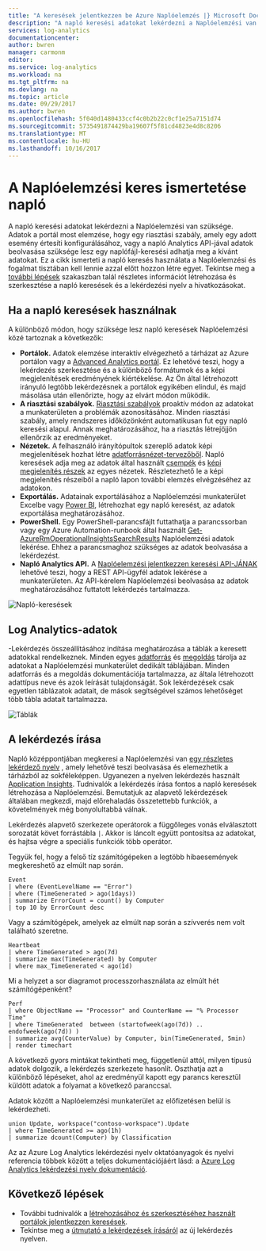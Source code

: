 ```yaml
---
title: "A keresések jelentkezzen be Azure Naplóelemzés |} Microsoft Docs"
description: "A napló keresési adatokat lekérdezni a Naplóelemzési van szüksége.  Ez a cikk ismerteti a keresések Naplóelemzési használt új naplófájl és alapfogalmakat, amelyeket meg kell ismernie előtt hozzon létre egyet."
services: log-analytics
documentationcenter: 
author: bwren
manager: carmonm
editor: 
ms.service: log-analytics
ms.workload: na
ms.tgt_pltfrm: na
ms.devlang: na
ms.topic: article
ms.date: 09/29/2017
ms.author: bwren
ms.openlocfilehash: 5f040d1480433ccf4c0b2b22c0cf1e25a7151d74
ms.sourcegitcommit: 5735491874429ba19607f5f81cd4823e4d8c8206
ms.translationtype: MT
ms.contentlocale: hu-HU
ms.lasthandoff: 10/16/2017
---
```

# <a name="understanding-log-searches-in-log-analytics"></a>A Naplóelemzési keres ismertetése napló

A napló keresési adatokat lekérdezni a Naplóelemzési van szüksége.  Adatok a portál most elemzése, hogy egy riasztási szabály, amely egy adott esemény értesíti konfigurálásához, vagy a napló Analytics API-jával adatok beolvasása szüksége lesz egy naplófájl-keresési adhatja meg a kívánt adatokat.  Ez a cikk ismerteti a napló keresés használata a Naplóelemzési és fogalmat tisztában kell lennie azzal előtt hozzon létre egyet. Tekintse meg a [további lépések](#next-steps) szakaszban talál részletes információt létrehozása és szerkesztése a napló keresések és a lekérdezési nyelv a hivatkozásokat.

## <a name="where-log-searches-are-used"></a>Ha a napló keresések használnak

A különböző módon, hogy szüksége lesz napló keresések Naplóelemzési közé tartoznak a következők:

- **Portálok.** Adatok elemzése interaktív elvégezhető a tárházat az Azure portálon vagy a [Advanced Analytics portál](https://go.microsoft.com/fwlink/?linkid=856587).  Ez lehetővé teszi, hogy a lekérdezés szerkesztése és a különböző formátumok és a képi megjelenítések eredményének kiértékelése.  Az Ön által létrehozott irányuló legtöbb lekérdezésnek a portálok egyikében elindul, és majd másolása után ellenőrizte, hogy az elvárt módon működik.
- **A riasztási szabályok.** [Riasztási szabályok](log-analytics-alerts.md) proaktív módon az adatokat a munkaterületen a problémák azonosításához.  Minden riasztási szabály, amely rendszeres időközönként automatikusan fut egy napló keresési alapul.  Annak meghatározásához, ha a riasztás létrejöjjön ellenőrzik az eredményeket.
- **Nézetek.**  A felhasználó irányítópultok szereplő adatok képi megjelenítések hozhat létre [adatforrásnézet-tervezőből](log-analytics-view-designer.md).  Napló keresések adja meg az adatok által használt [csempék](log-analytics-view-designer-tiles.md) és [képi megjelenítés részek](log-analytics-view-designer-parts.md) az egyes nézetek.  Részletezhető le a képi megjelenítés részeiből a napló lapon további elemzés elvégzéséhez az adatokon.
- **Exportálás.**  Adatainak exportálásához a Naplóelemzési munkaterület Excelbe vagy [Power BI](log-analytics-powerbi.md), létrehozhat egy napló keresést, az adatok exportálása meghatározásához.
- **PowerShell.** Egy PowerShell-parancsfájlt futtathatja a parancssorban vagy egy Azure Automation-runbook által használt [Get-AzureRmOperationalInsightsSearchResults](https://docs.microsoft.com/powershell/module/azurerm.operationalinsights/get-azurermoperationalinsightssearchresults?view=azurermps-4.0.0) Naplóelemzési adatok lekérése.  Ehhez a parancsmaghoz szükséges az adatok beolvasása a lekérdezést.
- **Napló Analytics API.**  A [Naplóelemzési jelentkezzen keresési API-JÁNAK](log-analytics-log-search-api.md) lehetővé teszi, hogy a REST API-ügyfél adatok lekérése a munkaterületen.  Az API-kérelem Naplóelemzési beolvasása az adatok meghatározásához futtatott lekérdezés tartalmazza.

![Napló-keresések](media/log-analytics-log-search-new/log-search-overview.png)

## <a name="how-log-analytics-data-is-organized"></a>Log Analytics-adatok
-Lekérdezés összeállításához indítása meghatározása a táblák a keresett adatokkal rendelkeznek. Minden egyes [adatforrás](log-analytics-data-sources.md) és [megoldás](../operations-management-suite/operations-management-suite-solutions.md) tárolja az adatokat a Naplóelemzési munkaterület dedikált táblájában.  Minden adatforrás és a megoldás dokumentációja tartalmazza, az általa létrehozott adattípus neve és azok leírását tulajdonságát.  Sok lekérdezések csak egyetlen táblázatok adatait, de mások segítségével számos lehetőséget több tábla adatait tartalmazza.

![Táblák](media/log-analytics-log-search-new/queries-tables.png)


## <a name="writing-a-query"></a>A lekérdezés írása
Napló középpontjában megkeresi a Naplóelemzési van [egy részletes lekérdező nyelv](https://docs.loganalytics.io/) , amely lehetővé teszi beolvasása és elemezhetik a tárházból az sokféleképpen.  Ugyanezen a nyelven lekérdezés használt [Application Insights](../application-insights/app-insights-analytics.md).  Tudnivalók a lekérdezés írása fontos a napló keresések létrehozása a Naplóelemzési.  Bemutatjuk az alapvető lekérdezések általában megkezdi, majd előrehaladás összetettebb funkciók, a követelmények még bonyolultabbá válnak.

Lekérdezés alapvető szerkezete operátorok a függőleges vonás elválasztott sorozatát követ forrástábla `|`.  Akkor is láncolt együtt pontosítsa az adatokat, és hajtsa végre a speciális funkciók több operátor.

Tegyük fel, hogy a felső tíz számítógépeken a legtöbb hibaesemények megkereshető az elmúlt nap során.

    Event
    | where (EventLevelName == "Error")
    | where (TimeGenerated > ago(1days))
    | summarize ErrorCount = count() by Computer
    | top 10 by ErrorCount desc

Vagy a számítógépek, amelyek az elmúlt nap során a szívverés nem volt található szeretne.

    Heartbeat
    | where TimeGenerated > ago(7d)
    | summarize max(TimeGenerated) by Computer
    | where max_TimeGenerated < ago(1d)  

Mi a helyzet a sor diagramot processzorhasználata az elmúlt hét számítógépenként?

    Perf
    | where ObjectName == "Processor" and CounterName == "% Processor Time"
    | where TimeGenerated  between (startofweek(ago(7d)) .. endofweek(ago(7d)) )
    | summarize avg(CounterValue) by Computer, bin(TimeGenerated, 5min)
    | render timechart    

A következő gyors mintákat tekintheti meg, függetlenül attól, milyen típusú adatok dolgozik, a lekérdezés szerkezete hasonlít.  Oszthatja azt a különböző lépéseket, ahol az eredményül kapott egy parancs keresztül küldött adatok a folyamat a következő paranccsal.

Adatok között a Naplóelemzési munkaterület az előfizetésen belül is lekérdezheti.

    union Update, workspace("contoso-workspace").Update
    | where TimeGenerated >= ago(1h)
    | summarize dcount(Computer) by Classification 


Az az Azure Log Analytics lekérdezési nyelv oktatóanyagok és nyelvi referencia többek között a teljes dokumentációjáért lásd: a [Azure Log Analytics lekérdezési nyelv dokumentáció](https://docs.loganalytics.io/).

## <a name="next-steps"></a>Következő lépések

- További tudnivalók a [létrehozásához és szerkesztéséhez használt portálok jelentkezzen keresések](log-analytics-log-search-portals.md).
- Tekintse meg a [útmutató a lekérdezések írásáról](log-analytics-tutorial-viewdata.md) az új lekérdezés nyelven.
